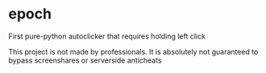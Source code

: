 # epoch
First pure-python autoclicker that requires holding left click

This project is not made by professionals. It is absolutely not guaranteed to bypass screenshares or serverside anticheats
